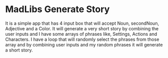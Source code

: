 # **MadLibs Generate Story**

It is a simple app that has 4 input box that will accept Noun, secondNoun, Adjective and a Color.
It will generate a very short story by combining the user inputs and I have some arrays of phrases like, Settings, Actions and Characters.
I have a loop that will randomly select the phrases from those array and by combining user inputs and my random phrases it will generate a short story.
